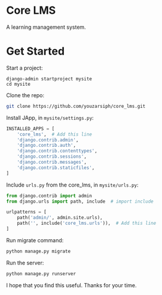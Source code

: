 # Core LMS

A learning management system.

# Get Started

Start a project:

```shell
django-admin startproject mysite
cd mysite
```

Clone the repo:

```bash
git clone https://github.com/youzarsiph/core_lms.git
```

Install JApp, in `mysite/settings.py`:

```python
INSTALLED_APPS = [
    'core_lms',  # Add this line
    'django.contrib.admin',
    'django.contrib.auth',
    'django.contrib.contenttypes',
    'django.contrib.sessions',
    'django.contrib.messages',
    'django.contrib.staticfiles',
]
```

Include `urls.py` from the core_lms, in `mysite/urls.py`:

```python
from django.contrib import admin
from django.urls import path, include  # import include

urlpatterns = [
    path('admin/', admin.site.urls),
    path('', include('core_lms.urls')),  # Add this line
]
```

Run migrate command:

```bash
python manage.py migrate
```

Run the server:

```bash
python manage.py runserver
```

I hope that you find this useful. Thanks for your time.
